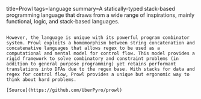 title=Prowl
tags=language
summary=A statically-typed stack-based programming language that draws from a wide range of inspirations, mainly functional, logic, and stack-based languages. 
~~~~~~

However, the language is unique with its powerful program combinator system. Prowl exploits a homomorphism between string concatenation and concatenative languages that allows regex to be used as a computational and mental model for control flow. This model provides a rigid framework to solve combinatory and constraint problems (in addition to general purpose programming) yet retains performant translations into DFAs due to the regex base. With stacks for data and regex for control flow, Prowl provides a unique but ergonomic way to think about hard problems.

[Source](https://github.com/UberPyro/prowl)


